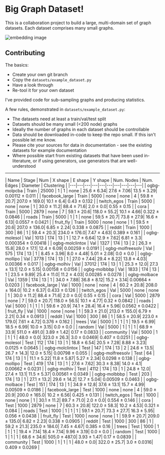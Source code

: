 # Big Graph Dataset!

This is a collaboration project to build a large, multi-domain set of graph datasets.
Each dataset comprises many small graphs.

![embedding image](https://github.com/neutralpronoun/big-graph-dataset/blob/main/outputs/embedding.png)

## Contributing

The basics:
 - Create your own git branch
 - Copy the `datasets/example_dataset.py`
 - Have a look through
 - Re-tool it for your own dataset

 I've provided code for sub-sampling graphs and producing statistics.

 A few rules, demonstrated in `datasets/example_dataset.py`:
 - The datasets need at least a train/val/test split
 - Datasets should be many small (<200 node) graphs
 - Ideally the number of graphs in each dataset should be controllable
 - Data should be downloaded in-code to keep the repo small. If this isn't possible let me know.
 - Please cite your sources for data in documentation - see the existing datasets for example documentation
 - Where possible start from existing datasets that have been used in-literature, or if using generators, use generators that are well-understood

--- 
| Name  |  Stage  |  Num  |  X shape  |  E shape  |  Y shape  |  Num. Nodes  |  Num. Edges  |  Diameter  |  Clustering  |
 |---|---|---|---|---|---|---|---|---|---| | ogbg-molpcba | Train | 25000 | 1 | 1 | none | 25.6 ± 6.34| 27.6 ± 7.06| 13.5 ± 3.29| 0.00112 ± 0.011 | 
 | facebook_large | Train | 5000 | none | none | 4 | 59.8 ± 20.7| 207.0 ± 169.0| 10.1 ± 6.4| 0.43 ± 0.132 | 
 | twitch_egos | Train | 5000 | none | none | 1 | 30.0 ± 11.2| 88.4 ± 71.6| 2.0 ± 0.0| 0.55 ± 0.15 |
  | cora | Train | 5000 | 2879 | none | 7 | 59.1 ± 20.6| 118.0 ± 55.2| 10.1 ± 4.66| 0.322 ± 0.0846 | 
  | roads | Train | 5000 | 1 | 1 | none | 59.5 ± 20.7| 73.8 ± 27.9| 16.6 ± 6.13| 0.0557 ± 0.0421 |
   | fruit_fly | Train | 5000 | none | none | 1 | 59.5 ± 20.6| 207.0 ± 136.0| 6.85 ± 2.24| 0.338 ± 0.0875 | 
   | reddit | Train | 1000 | 300 | 86 | 1 | 59.4 ± 20.3| 234.0 ± 176.0| 7.47 ± 4.63| 0.389 ± 0.161 | 
   | ogbg-molesol | Val | 1013 | 174 | 13 | 1 | 12.7 ± 6.64| 12.9 ± 7.62| 6.81 ± 3.3| 0.000354 ± 0.00418 | 
   | ogbg-molclintox | Val | 1327 | 174 | 13 | 2 | 26.3 ± 15.8| 28.0 ± 17.1| 12.4 ± 6.09| 0.00259 ± 0.0191 | 
   | ogbg-molfreesolv | Val | 575 | 174 | 13 | 1 | 8.45 ± 3.96| 8.0 ± 4.48| 5.01 ± 2.08| 0.0 ± 0.0 | 
   | ogbg-mollipo | Val | 3778 | 174 | 13 | 1 | 27.0 ± 7.44| 29.4 ± 8.22| 13.8 ± 4.03| 0.00366 ± 0.017 | 
   | ogbg-molhiv | Val | 37012 | 174 | 13 | 1 | 25.3 ± 12.0| 27.3 ± 13.1| 12.0 ± 5.15| 0.00158 ± 0.0156 | 
   | ogbg-molbbbp | Val | 1833 | 174 | 13 | 1 | 23.5 ± 9.89| 25.4 ± 11.0| 11.2 ± 4.03| 0.00285 ± 0.0278 | 
   | ogbg-molbace | Val | 1359 | 174 | 13 | 1 | 34.0 ± 7.88| 36.8 ± 8.12| 15.2 ± 3.14| 0.00664 ± 0.0203 | 
   | facebook_large | Val | 1000 | none | none | 4 | 60.2 ± 20.8| 208.0 ± 164.0| 10.2 ± 6.37| 0.433 ± 0.126 | 
   | twitch_egos | Val | 5000 | none | none | 1 | 30.0 ± 11.2| 88.4 ± 71.6| 2.0 ± 0.0| 0.55 ± 0.15 | 
   | cora | Val | 5000 | 2879 | none | 7 | 59.0 ± 20.7| 118.0 ± 56.5| 10.1 ± 4.77| 0.32 ± 0.0842 | 
   | roads | Val | 5000 | 1 | 1 | 1 | 59.6 ± 20.9| 74.1 ± 28.4| 16.4 ± 5.96| 0.0562 ± 0.0422 | 
   | fruit_fly | Val | 1000 | none | none | 1 | 59.3 ± 21.0| 213.0 ± 155.0| 6.79 ± 2.21| 0.34 ± 0.0913 | 
   | reddit | Val | 1000 | 300 | 86 | 1 | 58.5 ± 20.9| 223.0 ± 179.0| 7.61 ± 4.72| 0.376 ± 0.162 | 
   | trees | Val | 5000 | 1 | 1 | 1 | 19.5 ± 6.99| 18.5 ± 6.99| 10.0 ± 3.15| 0.0 ± 0.0 | 
   | random | Val | 5000 | 1 | 1 | 1 | 68.9 ± 33.9| 511.0 ± 491.0| 3.89 ± 1.42| 0.17 ± 0.0833 | 
   | community | Val | 5000 | 1 | 1 | 1 | 48.0 ± 0.0| 323.0 ± 26.3| 3.0 ± 0.0469| 0.407 ± 0.0251 | 
   | ogbg-molesol | Test | 112 | 174 | 13 | 1 | 18.8 ± 6.54| 20.5 ± 7.28| 8.88 ± 3.23| 0.0125 ± 0.0645 | 
   | ogbg-molclintox | Test | 147 | 174 | 13 | 2 | 24.6 ± 13.5| 26.7 ± 14.3| 12.0 ± 5.15| 0.00798 ± 0.055 | 
   | ogbg-molfreesolv | Test | 64 | 174 | 13 | 1 | 11.1 ± 5.22| 11.8 ± 5.87| 5.27 ± 2.34| 0.0298 ± 0.138 | 
   | ogbg-mollipo | Test | 419 | 174 | 13 | 1 | 27.6 ± 7.62| 30.3 ± 8.38| 14.0 ± 4.1| 0.00662 ± 0.0231 | 
   | ogbg-molhiv | Test | 4112 | 174 | 13 | 1 | 24.8 ± 12.0| 27.4 ± 13.1| 11.5 ± 5.37| 0.00561 ± 0.0349 | 
   | ogbg-molbbbp | Test | 203 | 174 | 13 | 1 | 27.1 ± 13.2| 29.6 ± 14.2| 12.7 ± 5.04| 0.00509 ± 0.0463 | 
   | ogbg-molbace | Test | 151 | 174 | 13 | 1 | 34.9 ± 12.8| 37.6 ± 13.1| 15.7 ± 4.99| 0.00509 ± 0.0186 | 
   | facebook_large | Test | 1000 | none | none | 4 | 59.0 ± 20.9| 200.0 ± 165.0| 10.2 ± 6.56| 0.425 ± 0.131 | 
   | twitch_egos | Test | 1000 | none | none | 1 | 30.1 ± 11.2| 89.7 ± 71.0| 2.0 ± 0.0| 0.554 ± 0.146 | 
   | cora | Test | 1000 | 2879 | none | 7 | 60.3 ± 20.8| 122.0 ± 58.3| 10.2 ± 4.53| 0.321 ± 0.084 | 
   | roads | Test | 1000 | 1 | 1 | 1 | 59.1 ± 20.7| 73.3 ± 27.7| 16.3 ± 5.95| 0.056 ± 0.0438 | 
   | fruit_fly | Test | 1000 | none | none | 1 | 59.9 ± 20.7| 209.0 ± 135.0| 6.82 ± 2.23| 0.338 ± 0.0905 | 
   | reddit | Test | 1000 | 300 | 86 | 1 | 59.2 ± 21.3| 235.0 ± 184.0| 7.45 ± 4.67| 0.385 ± 0.16 | 
   | trees | Test | 1000 | 1 | 1 | 1 | 19.4 ± 7.14| 18.4 ± 7.14| 9.96 ± 3.19| 0.0 ± 0.0 | 
   | random | Test | 1000 | 1 | 1 | 1 | 68.6 ± 34.6| 505.0 ± 487.0| 3.93 ± 1.47| 0.17 ± 0.0839 | 
   | community | Test | 1000 | 1 | 1 | 1 | 48.0 ± 0.0| 322.0 ± 25.7| 3.0 ± 0.0316| 0.409 ± 0.0269 | 
